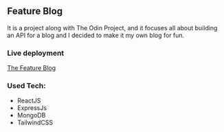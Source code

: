## Feature Blog
It is a project along with The Odin Project, and it focuses all about building an API for a blog and I decided to make it my own blog for fun. 

### Live deployment

[The Feature Blog](https://blog.muha.tech)


### Used Tech:
- ReactJS
- ExpressJs
- MongoDB
- TailwindCSS
